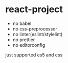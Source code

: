 # react-project

+ no babel
+ no css-preprocessor
+ no linter(eslint/stylelint)
+ no prettier
+ no editorconfig

just supported es5 and css
